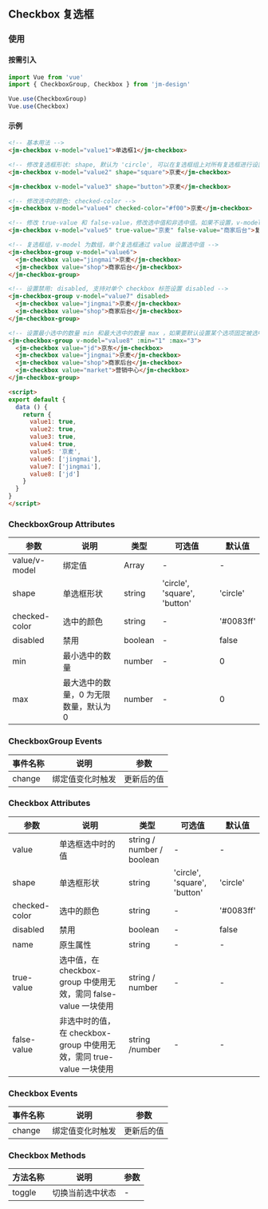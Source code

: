## Checkbox 复选框

### 使用

#### 按需引入

```javascript
import Vue from 'vue'
import { CheckboxGroup, Checkbox } from 'jm-design'

Vue.use(CheckboxGroup)
Vue.use(Checkbox)
```

#### 示例

```html
<!-- 基本用法 -->
<jm-checkbox v-model="value1">单选框1</jm-checkbox>

<!-- 修改复选框形状: shape, 默认为 'circle', 可以在复选框组上对所有复选框进行设置 -->
<jm-checkbox v-model="value2" shape="square">京麦</jm-checkbox>

<jm-checkbox v-model="value3" shape="button">京麦</jm-checkbox>

<!-- 修改选中的颜色: checked-color -->
<jm-checkbox v-model="value4" checked-color="#f00">京麦</jm-checkbox>

<!-- 修改 true-value 和 false-value，修改选中值和非选中值。如果不设置，v-model 默认为 true 和 false 切换 -->
<jm-checkbox v-model="value5" true-value="京麦" false-value="商家后台">复选框</jm-checkbox>

<!-- 复选框组，v-model 为数组，单个复选框通过 value 设置选中值 -->
<jm-checkbox-group v-model="value6">
  <jm-checkbox value="jingmai">京麦</jm-checkbox>
  <jm-checkbox value="shop">商家后台</jm-checkbox>
</jm-checkbox-group>

<!-- 设置禁用: disabled, 支持对单个 checkbox 标签设置 disabled -->
<jm-checkbox-group v-model="value7" disabled>
  <jm-checkbox value="jingmai">京麦</jm-checkbox>
  <jm-checkbox value="shop">商家后台</jm-checkbox>
</jm-checkbox-group>

<!-- 设置最小选中的数量 min 和最大选中的数量 max ，如果要默认设置某个选项固定被选中，则给该复选框设置 disabled -->
<jm-checkbox-group v-model="value8" :min="1" :max="3">
  <jm-checkbox value="jd">京东</jm-checkbox>
  <jm-checkbox value="jingmai">京麦</jm-checkbox>
  <jm-checkbox value="shop">商家后台</jm-checkbox>
  <jm-checkbox value="market">营销中心</jm-checkbox>
</jm-checkbox-group>

<script>
export default {
  data () {
    return {
      value1: true,
      value2: true,
      value3: true,
      value4: true,
      value5: '京麦',
      value6: ['jingmai'],
      value7: ['jingmai'],
      value8: ['jd']
    }
  }
}
</script>
```

### CheckboxGroup Attributes
| 参数      | 说明                                 | 类型      | 可选值       | 默认值   |
|---------- |------------------------------------ |---------- |------------- |-------- |
| value/v-model | 绑定值 | Array | - | - |
| shape | 单选框形状 | string | 'circle', 'square', 'button' | 'circle' |
| checked-color | 选中的颜色 | string | - | '#0083ff' |
| disabled | 禁用 | boolean | - | false |
| min | 最小选中的数量 | number | - | 0 |
| max | 最大选中的数量，0 为无限数量，默认为 0 | number | - | 0 |

### CheckboxGroup Events

| 事件名称      | 说明                                 | 参数     |
|------------- |------------------------------------ |--------- |
| change | 绑定值变化时触发 | 更新后的值 |

### Checkbox Attributes
| 参数      | 说明                                 | 类型      | 可选值       | 默认值   |
|---------- |------------------------------------ |---------- |------------- |-------- |
| value | 单选框选中时的值 | string / number / boolean | - | - |
| shape | 单选框形状 | string | 'circle', 'square', 'button' | 'circle' |
| checked-color | 选中的颜色 | string | - | '#0083ff' |
| disabled | 禁用 | boolean | - | false |
| name | 原生属性 | string | - | - |
| true-value | 选中值，在 checkbox-group 中使用无效，需同 false-value 一块使用 | string / number | - | - |
| false-value | 非选中时的值，在 checkbox-group 中使用无效，需同 true-value 一块使用 | string /number | - | - |

### Checkbox Events

| 事件名称      | 说明                                 | 参数     |
|------------- |------------------------------------ |--------- |
| change | 绑定值变化时触发 | 更新后的值 |

### Checkbox Methods

| 方法名称      | 说明                                 | 参数     |
|------------- |------------------------------------ |--------- |
| toggle | 切换当前选中状态 | - |